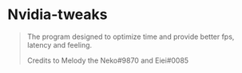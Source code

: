 # Nvidia-tweaks
> The program designed to optimize time and provide better fps, latency and feeling.
> 
> Credits to Melody the Neko#9870 and Eiei#0085
